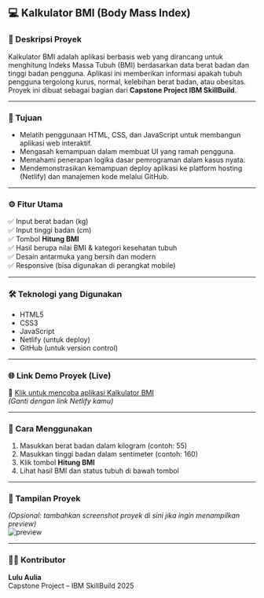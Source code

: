 ## 💻 Kalkulator BMI (Body Mass Index)

### 📌 Deskripsi Proyek  
Kalkulator BMI adalah aplikasi berbasis web yang dirancang untuk menghitung Indeks Massa Tubuh (BMI) berdasarkan data berat badan dan tinggi badan pengguna. Aplikasi ini memberikan informasi apakah tubuh pengguna tergolong kurus, normal, kelebihan berat badan, atau obesitas. Proyek ini dibuat sebagai bagian dari **Capstone Project IBM SkillBuild**.

---

### 🎯 Tujuan  
- Melatih penggunaan HTML, CSS, dan JavaScript untuk membangun aplikasi web interaktif.  
- Mengasah kemampuan dalam membuat UI yang ramah pengguna.  
- Memahami penerapan logika dasar pemrograman dalam kasus nyata.  
- Mendemonstrasikan kemampuan deploy aplikasi ke platform hosting (Netlify) dan manajemen kode melalui GitHub.

---

### ⚙️ Fitur Utama  
✅ Input berat badan (kg)  
✅ Input tinggi badan (cm)  
✅ Tombol **Hitung BMI**  
✅ Hasil berupa nilai BMI & kategori kesehatan tubuh  
✅ Desain antarmuka yang bersih dan modern  
✅ Responsive (bisa digunakan di perangkat mobile)

---

### 🛠️ Teknologi yang Digunakan  
- HTML5  
- CSS3  
- JavaScript  
- Netlify (untuk deploy)  
- GitHub (untuk version control)

---

### 🌐 Link Demo Proyek (Live)  
🔗 [Klik untuk mencoba aplikasi Kalkulator BMI](https://your-netlify-link.netlify.app)  
*(Ganti dengan link Netlify kamu)*

---

### 🧪 Cara Menggunakan  
1. Masukkan berat badan dalam kilogram (contoh: 55)  
2. Masukkan tinggi badan dalam sentimeter (contoh: 160)  
3. Klik tombol **Hitung BMI**  
4. Lihat hasil BMI dan status tubuh di bawah tombol

---

### 📸 Tampilan Proyek  
*(Opsional: tambahkan screenshot proyek di sini jika ingin menampilkan preview)*  
![preview](screenshot.png)

---

### 👩‍💻 Kontributor  
**Lulu Aulia**  
Capstone Project – IBM SkillBuild 2025
